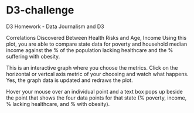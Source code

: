 # D3-challenge
D3 Homework - Data Journalism and D3

Correlations Discovered Between Health Risks and Age, Income
Using this plot, you are able to compare state data for poverty and household median income against the % of the population lacking healthcare and the % suffering with obesity.

This is an interactive graph where you choose the metrics. Click on the horizontal or vertcal axis metric of your choosing and watch what happens. Yes, the graph data is updated and redraws the plot.

Hover your mouse over an individual point and a text box pops up beside the point that shows the four data points for that state (% poverty, income, % lacking healthcare, and % with obesity).
